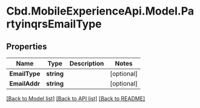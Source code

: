 # Cbd.MobileExperienceApi.Model.PartyinqrsEmailType

## Properties

Name | Type | Description | Notes
------------ | ------------- | ------------- | -------------
**EmailType** | **string** |  | [optional] 
**EmailAddr** | **string** |  | [optional] 

[[Back to Model list]](../README.md#documentation-for-models) [[Back to API list]](../README.md#documentation-for-api-endpoints) [[Back to README]](../README.md)

